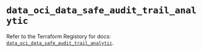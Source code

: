 # `data_oci_data_safe_audit_trail_analytic`

Refer to the Terraform Registory for docs: [`data_oci_data_safe_audit_trail_analytic`](https://registry.terraform.io/providers/oracle/oci/6.18.0/docs/data-sources/data_safe_audit_trail_analytic).
